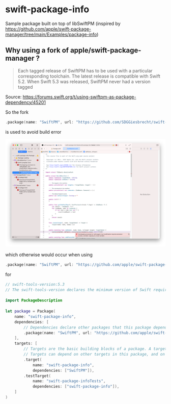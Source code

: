 # swift-package-info
Sample package built on top of libSwiftPM (inspired by https://github.com/apple/swift-package-manager/tree/main/Examples/package-info)

## Why using a fork of apple/swift-package-manager ?

> Each tagged release of SwiftPM has to be used with a particular corresponding toolchain. The latest release is compatible with Swift 5.2. When Swift 5.3 was released, SwiftPM never had a version tagged

Source: https://forums.swift.org/t/using-swiftpm-as-package-dependency/45201

So the fork

```Swift
.package(name: "SwiftPM", url: "https://github.com/SDGGiesbrecht/swift-package-manager.git", .exact("0.50302.0")),
```

is used to avoid build error

![BuildError](./buildError.png)

which otherwise would occur when using

```Swift
.package(name: "SwiftPM", url: "https://github.com/apple/swift-package-manager.git", .exact("0.6.0"))
```

for 

```Swift
// swift-tools-version:5.3
// The swift-tools-version declares the minimum version of Swift required to build this package.

import PackageDescription

let package = Package(
    name: "swift-package-info",
    dependencies: [
        // Dependencies declare other packages that this package depends on.
        .package(name: "SwiftPM", url: "https://github.com/apple/swift-package-manager.git", .exact("0.6.0")),
    ],
    targets: [
        // Targets are the basic building blocks of a package. A target can define a module or a test suite.
        // Targets can depend on other targets in this package, and on products in packages this package depends on.
        .target(
            name: "swift-package-info",
            dependencies: ["SwiftPM"]),
        .testTarget(
            name: "swift-package-infoTests",
            dependencies: ["swift-package-info"]),
    ]
)
```
